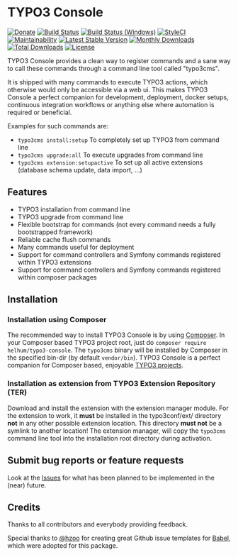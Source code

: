 # TYPO3 Console

[![Donate](https://img.shields.io/badge/Donate-PayPal-green.svg)](https://www.paypal.me/helhum/19.99)
[![Build Status](https://travis-ci.org/TYPO3-Console/TYPO3-Console.svg?branch=master)](https://travis-ci.org/TYPO3-Console/TYPO3-Console)
[![Build Status (Windows)](https://ci.appveyor.com/api/projects/status/github/TYPO3-Console/TYPO3-Console?branch=master&svg=true)](https://ci.appveyor.com/project/helhum/typo3-console-qpjaf/branch/master)
[![StyleCI](https://styleci.io/repos/19455482/shield?branch=master)](https://styleci.io/repos/19455482)
[![Maintainability](https://api.codeclimate.com/v1/badges/03aa352b8c4c20e06639/maintainability)](https://codeclimate.com/github/TYPO3-Console/TYPO3-Console/maintainability)
[![Latest Stable Version](https://poser.pugx.org/helhum/typo3-console/v/stable.svg)](https://packagist.org/packages/helhum/typo3-console)
[![Monthly Downloads](https://poser.pugx.org/helhum/typo3-console/d/monthly)](https://packagist.org/packages/helhum/typo3-console)
[![Total Downloads](https://poser.pugx.org/helhum/typo3-console/downloads.svg)](https://packagist.org/packages/helhum/typo3-console)
[![License](https://poser.pugx.org/helhum/typo3-console/license)](https://packagist.org/packages/helhum/typo3-console)

TYPO3 Console provides a clean way to register commands and
a sane way to call these commands through a command line tool called "typo3cms".

It is shipped with many commands to execute TYPO3 actions, which otherwise would
only be accessible via a web ui. This makes TYPO3 Console a perfect companion for development, deployment,
docker setups, continuous integration workflows or anything else where automation is required or beneficial.

Examples for such commands are:

* `typo3cms install:setup` To completely set up TYPO3 from command line
* `typo3cms upgrade:all` To execute upgrades from command line
* `typo3cms extension:setupactive` To set up all active extensions (database schema update, data import, …)

## Features
* TYPO3 installation from command line
* TYPO3 upgrade from command line
* Flexible bootstrap for commands (not every command needs a fully bootstrapped framework)
* Reliable cache flush commands
* Many commands useful for deployment
* Support for command controllers and Symfony commands registered within TYPO3 extensions
* Support for command controllers and Symfony commands registered within composer packages


## Installation

### Installation using Composer

The recommended way to install TYPO3 Console is by using [Composer](https://getcomposer.org).
In your Composer based TYPO3 project root, just do `composer require helhum/typo3-console`.
The `typo3cms` binary will be installed by Composer in the specified bin-dir (by default `vendor/bin`).
TYPO3 Console is a perfect companion for Composer based, enjoyable [TYPO3 projects](https://github.com/helhum/TYPO3-Distribution).

### Installation as extension from TYPO3 Extension Repository (TER)

Download and install the extension with the extension manager module.
For the extension to work, it **must** be installed in the typo3conf/ext/ directory **not** in any other possible extension location.
This directory **must not** be a symlink to another location!
The extension manager, will copy the `typo3cms` command line tool
into the installation root directory during activation.

## Submit bug reports or feature requests

Look at the [Issues](https://github.com/TYPO3-Console/typo3_console/issues)
for what has been planned to be implemented in the (near) future.

## Credits
Thanks to all contributors and everybody providing feedback.

Special thanks to [@hzoo](https://github.com/hzoo) for creating great Github issue templates for [Babel](https://github.com/babel/babel),
which were adopted for this package.
